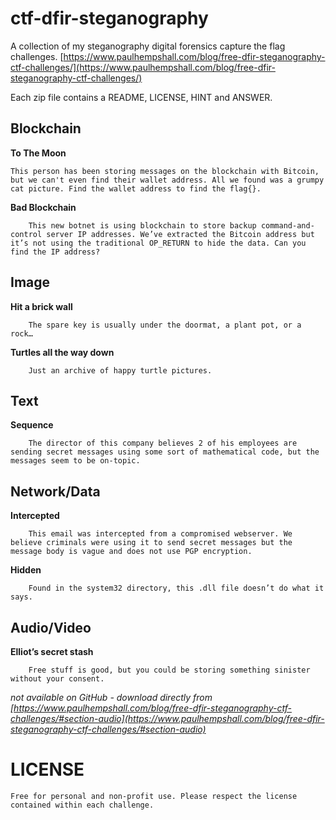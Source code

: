 # ctf-dfir-steganography
A collection of my steganography digital forensics capture the flag challenges.
[https://www.paulhempshall.com/blog/free-dfir-steganography-ctf-challenges/](https://www.paulhempshall.com/blog/free-dfir-steganography-ctf-challenges/)

Each zip file contains a README, LICENSE, HINT and ANSWER.

## Blockchain

**To The Moon**

``
    This person has been storing messages on the blockchain with Bitcoin, but we can't even find their wallet address. All we found was a grumpy cat picture. Find the wallet address to find the flag{}.
``

**Bad Blockchain**

```
    This new botnet is using blockchain to store backup command-and-control server IP addresses. We’ve extracted the Bitcoin address but it’s not using the traditional OP_RETURN to hide the data. Can you find the IP address?
```


## Image

**Hit a brick wall**

```
    The spare key is usually under the doormat, a plant pot, or a rock…
```

**Turtles all the way down**

```
    Just an archive of happy turtle pictures.
```

## Text

**Sequence**

```
    The director of this company believes 2 of his employees are sending secret messages using some sort of mathematical code, but the messages seem to be on-topic.
```


## Network/Data

**Intercepted**

```
    This email was intercepted from a compromised webserver. We believe criminals were using it to send secret messages but the message body is vague and does not use PGP encryption.
```

**Hidden**

```
    Found in the system32 directory, this .dll file doesn’t do what it says.
```

## Audio/Video

**Elliot’s secret stash** 

```
    Free stuff is good, but you could be storing something sinister without your consent.
```

*not available on GitHub - download directly from [https://www.paulhempshall.com/blog/free-dfir-steganography-ctf-challenges/#section-audio](https://www.paulhempshall.com/blog/free-dfir-steganography-ctf-challenges/#section-audio)*


# LICENSE

```
Free for personal and non-profit use. Please respect the license contained within each challenge.
```

